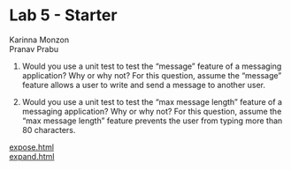 # Lab 5 - Starter
Karinna Monzon \
Pranav Prabu

1. Would you use a unit test to test the “message” feature of a messaging application? Why or why not? For this question, assume the “message” feature allows a user to write and send a message to another user.

2. Would you use a unit test to test the “max message length” feature of a messaging application? Why or why not? For this question, assume the “max message length” feature prevents the user from typing more than 80 characters.

[expose.html](https://karinnamonzon.github.io/Lab5_Starter/expose.html) \
[expand.html](https://karinnamonzon.github.io/Lab5_Starter/expand.html)
